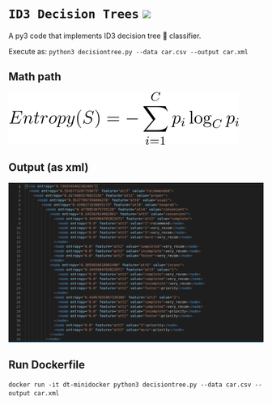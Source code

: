 # `ID3 Decision Trees` ![](https://img.shields.io/badge/Python-14354C?style=for-the-badge&logo=python&logoColor=white)

A py3 code that implements ID3 decision tree :deciduous_tree: classifier.

Execute as: `python3 decisiontree.py --data car.csv --output car.xml`

## Math path

![](https://github.com/ranjiGT/ID3-decision-trees/blob/main/CodeCogsEqn.svg)

## Output (as xml)

![](https://github.com/ranjiGT/ID3-decision-trees/blob/main/out.png)


## Run Dockerfile 

`docker run -it dt-minidocker python3 decisiontree.py --data car.csv --output car.xml`
